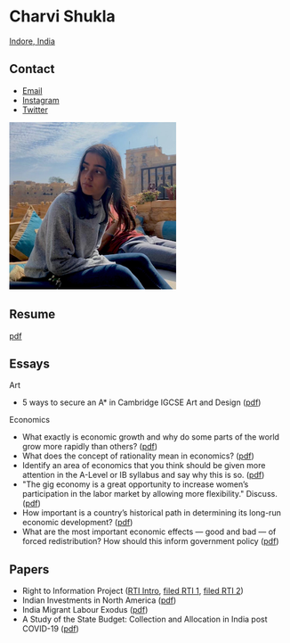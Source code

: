 # Charvi Shukla

[Indore, India](https://goo.gl/maps/M1u6cgA5w1VRcdFL8)

## Contact

- [Email](mailto:shukla.charvie@gmail.com)
- [Instagram](https://www.instagram.com/charvi__shukla/) 
- [Twitter](https://twitter.com/charvi__shukla)

![](charvi_shukla_profile_picture.png)

## Resume

[pdf](charvi_resume.pdf)

## Essays

Art

- 5 ways to secure an A* in Cambridge IGCSE Art and Design ([pdf](cie-art.pdf))

Economics

- What exactly is economic growth and why do some parts of the world grow more rapidly than others? ([pdf](dorian_fisher_economic_growth.pdf))
- What does the concept of rationality mean in economics? ([pdf](dorian_fisher_rationality.pdf))
- Identify an area of economics that you think should be given more attention in the A-Level or IB syllabus and say why this is so. ([pdf](dorian_fisher_school_education.pdf))
- "The gig economy is a great opportunity to increase women’s participation in the labor market by allowing more flexibility." Discuss. ([pdf](financial_times_gig_economies.pdf))
- How important is a country’s historical path in determining its long-run economic development? ([pdf](historical_path_london_school_of_economics.pdf))
- What are the most important economic effects — good and bad — of forced redistribution? How should this inform government policy ([pdf](john_locke_institute_redistribution_essay.pdf))

## Papers

- Right to Information Project ([RTI Intro](RTI_Intro.pdf), [filed RTI 1](filed_rti_1.pdf), [filed RTI 2](filed_rti_2.pdf))
- Indian Investments in North America ([pdf](indian_investments_in_north_america.pdf))
- India Migrant Labour Exodus ([pdf](migrant_labour_research.pdf))
- A Study of the State Budget: Collection and Allocation in India post COVID-19 ([pdf](state-budget-analysis.pdf))
